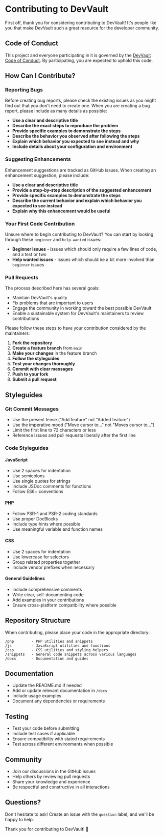 # Contributing to DevVault

First off, thank you for considering contributing to DevVault! It's people like you that make DevVault such a great resource for the developer community.

## Code of Conduct

This project and everyone participating in it is governed by the [DevVault Code of Conduct](CODE_OF_CONDUCT.md). By participating, you are expected to uphold this code.

## How Can I Contribute?

### Reporting Bugs

Before creating bug reports, please check the existing issues as you might find out that you don't need to create one. When you are creating a bug report, please include as many details as possible:

- **Use a clear and descriptive title**
- **Describe the exact steps to reproduce the problem**
- **Provide specific examples to demonstrate the steps**
- **Describe the behavior you observed after following the steps**
- **Explain which behavior you expected to see instead and why**
- **Include details about your configuration and environment**

### Suggesting Enhancements

Enhancement suggestions are tracked as GitHub issues. When creating an enhancement suggestion, please include:

- **Use a clear and descriptive title**
- **Provide a step-by-step description of the suggested enhancement**
- **Provide specific examples to demonstrate the steps**
- **Describe the current behavior and explain which behavior you expected to see instead**
- **Explain why this enhancement would be useful**

### Your First Code Contribution

Unsure where to begin contributing to DevVault? You can start by looking through these `beginner` and `help-wanted` issues:

- **Beginner issues** - issues which should only require a few lines of code, and a test or two
- **Help wanted issues** - issues which should be a bit more involved than `beginner` issues

### Pull Requests

The process described here has several goals:

- Maintain DevVault's quality
- Fix problems that are important to users
- Engage the community in working toward the best possible DevVault
- Enable a sustainable system for DevVault's maintainers to review contributions

Please follow these steps to have your contribution considered by the maintainers:

1. **Fork the repository**
2. **Create a feature branch** from `main`
3. **Make your changes** in the feature branch
4. **Follow the styleguides**
5. **Test your changes thoroughly**
6. **Commit with clear messages**
7. **Push to your fork**
8. **Submit a pull request**

## Styleguides

### Git Commit Messages

- Use the present tense ("Add feature" not "Added feature")
- Use the imperative mood ("Move cursor to..." not "Moves cursor to...")
- Limit the first line to 72 characters or less
- Reference issues and pull requests liberally after the first line

### Code Styleguides

#### JavaScript
- Use 2 spaces for indentation
- Use semicolons
- Use single quotes for strings
- Include JSDoc comments for functions
- Follow ES6+ conventions

#### PHP
- Follow PSR-1 and PSR-2 coding standards
- Use proper DocBlocks
- Include type hints where possible
- Use meaningful variable and function names

#### CSS
- Use 2 spaces for indentation
- Use lowercase for selectors
- Group related properties together
- Include vendor prefixes when necessary

#### General Guidelines
- Include comprehensive comments
- Write clear, self-documenting code
- Add examples in your contributions
- Ensure cross-platform compatibility where possible

## Repository Structure

When contributing, please place your code in the appropriate directory:

```
/php        - PHP utilities and snippets
/js         - JavaScript utilities and functions
/css        - CSS utilities and styling helpers
/snippets   - General code snippets across various languages
/docs       - Documentation and guides
```

## Documentation

- Update the README.md if needed
- Add or update relevant documentation in `/docs`
- Include usage examples
- Document any dependencies or requirements

## Testing

- Test your code before submitting
- Include test cases if applicable
- Ensure compatibility with stated requirements
- Test across different environments when possible

## Community

- Join our discussions in the GitHub issues
- Help others by reviewing pull requests
- Share your knowledge and experience
- Be respectful and constructive in all interactions

## Questions?

Don't hesitate to ask! Create an issue with the `question` label, and we'll be happy to help.

Thank you for contributing to DevVault! 🎉